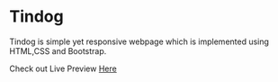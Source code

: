 # Tindog
Tindog is simple yet responsive webpage which is implemented using HTML,CSS and Bootstrap.

Check out Live Preview [Here](https://nick-36.github.io/Tindog/)
